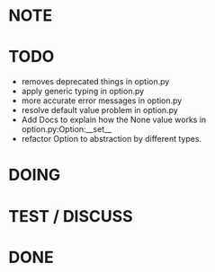 # NOTE

# TODO
- removes deprecated things in option.py
- apply generic typing in option.py
- more accurate error messages in option.py
- resolve default value problem in option.py
- Add Docs to explain how the None value works in option.py:Option:\_\_set__
- refactor Option to abstraction by different types.
# DOING

# TEST / DISCUSS

# DONE